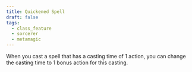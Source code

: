 ```yaml
---
title: Quickened Spell
draft: false
tags:
  - class_feature
  - sorcerer
  - metamagic
---
```

When you cast a spell that has a casting time of 1 action, you can change the casting time to 1 bonus action for this casting. 